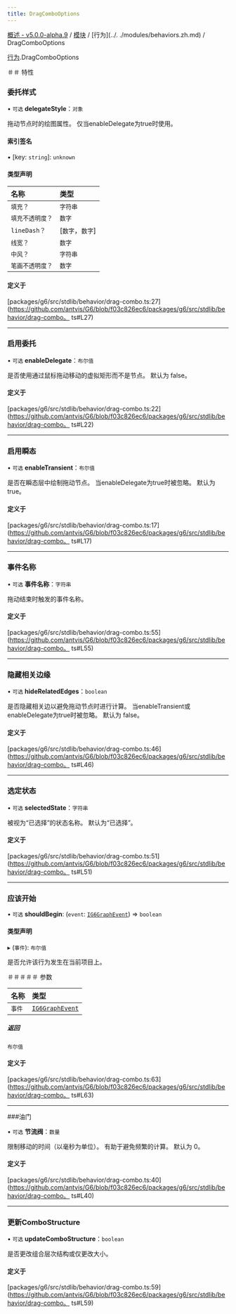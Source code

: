 ```yaml
---
title: DragComboOptions
---
```


[概述 - v5.0.0-alpha.9](../../README.zh.md) / [模块](../../modules.zh.md) / [行为](../. ./modules/behaviors.zh.md) / DragComboOptions 

 [行为](../../modules/behaviors.zh.md).DragComboOptions 

 ＃＃ 特性 

 ### 委托样式 

 • `可选` **delegateStyle**：`对象` 

 拖动节点时的绘图属性。 
 仅当enableDelegate为true时使用。 

 #### 索引签名 

 ▪ [key: `string`]: `unknown` 

 #### 类型声明 

 | 名称 | 类型 | 
 | :------ | :------ | 
 | `填充？` | `字符串` | 
 | `填充不透明度？` | `数字` | 
 | `lineDash？` | [`数字`，`数字`] | 
 | `线宽？` | `数字` | 
 | `中风？` | `字符串` | 
 | `笔画不透明度？` | `数字` | 

 #### 定义于 

 [packages/g6/src/stdlib/behavior/drag-combo.ts:27](https://github.com/antvis/G6/blob/f03c826ec6/packages/g6/src/stdlib/behavior/drag-combo。 ts#L27) 

 ___ 

 ### 启用委托 

 • `可选` **enableDelegate**：`布尔值` 

 是否使用通过鼠标拖动移动的虚拟矩形而不是节点。 
 默认为 false。 

 #### 定义于 

 [packages/g6/src/stdlib/behavior/drag-combo.ts:22](https://github.com/antvis/G6/blob/f03c826ec6/packages/g6/src/stdlib/behavior/drag-combo。 ts#L22) 

 ___ 

 ### 启用瞬态 

 • `可选` **enableTransient**：`布尔值` 

 是否在瞬态层中绘制拖动节点。 
 当enableDelegate为true时被忽略。 
 默认为 true。 

 #### 定义于 

 [packages/g6/src/stdlib/behavior/drag-combo.ts:17](https://github.com/antvis/G6/blob/f03c826ec6/packages/g6/src/stdlib/behavior/drag-combo。 ts#L17) 

 ___ 

 ### 事件名称 

 • `可选` **事件名称**：`字符串` 

 拖动结束时触发的事件名称。 

 #### 定义于 

 [packages/g6/src/stdlib/behavior/drag-combo.ts:55](https://github.com/antvis/G6/blob/f03c826ec6/packages/g6/src/stdlib/behavior/drag-combo。 ts#L55) 

 ___ 

 ### 隐藏相关边缘 

 • `可选` **hideRelatedEdges**：`boolean` 

 是否隐藏相关边以避免拖动节点时进行计算。 
 当enableTransient或enableDelegate为true时被忽略。 
 默认为 false。 

 #### 定义于 

 [packages/g6/src/stdlib/behavior/drag-combo.ts:46](https://github.com/antvis/G6/blob/f03c826ec6/packages/g6/src/stdlib/behavior/drag-combo。 ts#L46) 

 ___ 

 ### 选定状态 

 • `可选` **selectedState**：`字符串` 

 被视为“已选择”的状态名称。 
 默认为“已选择”。 

 #### 定义于 

 [packages/g6/src/stdlib/behavior/drag-combo.ts:51](https://github.com/antvis/G6/blob/f03c826ec6/packages/g6/src/stdlib/behavior/drag-combo。 ts#L51) 

 ___ 

 ### 应该开始 

 • `可选` **shouldBegin**: (`event`: [`IG6GraphEvent`](IG6GraphEvent.zh.md)) => `boolean` 

 #### 类型声明 

 ▸ (`事件`): `布尔值` 

 是否允许该行为发生在当前项目上。 

 ＃＃＃＃＃ 参数 

 | 名称 | 类型 | 
 | :------ | :------ | 
 | `事件` | [`IG6GraphEvent`](IG6GraphEvent.zh.md) | 

 ##### 返回 

 `布尔值` 

 #### 定义于 

 [packages/g6/src/stdlib/behavior/drag-combo.ts:63](https://github.com/antvis/G6/blob/f03c826ec6/packages/g6/src/stdlib/behavior/drag-combo。 ts#L63) 

 ___ 

 ###油门 

 • `可选` **节流阀**：`数量` 

 限制移动的时间（以毫秒为单位）。 有助于避免频繁的计算。 
 默认为 0。 

 #### 定义于 

 [packages/g6/src/stdlib/behavior/drag-combo.ts:40](https://github.com/antvis/G6/blob/f03c826ec6/packages/g6/src/stdlib/behavior/drag-combo。 ts#L40) 

 ___ 

 ### 更新ComboStructure 

 • `可选` **updateComboStructure**：`boolean` 

 是否更改组合层次结构或仅更改大小。 

 #### 定义于 

 [packages/g6/src/stdlib/behavior/drag-combo.ts:59](https://github.com/antvis/G6/blob/f03c826ec6/packages/g6/src/stdlib/behavior/drag-combo。 ts#L59)